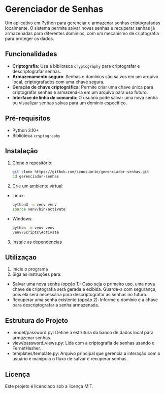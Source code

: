# Gerenciador de Senhas

Um aplicativo em Python para gerenciar e armazenar senhas criptografadas localmente. O sistema permite salvar novas
senhas e recuperar senhas já armazenadas para diferentes domínios, com um mecanismo de criptografia para proteger os
dados.

## Funcionalidades

- **Criptografia**: Usa a biblioteca `cryptography` para criptografar e descriptografar senhas.
- **Armazenamento seguro**: Senhas e domínios são salvos em um arquivo local, criptografados com uma chave segura.
- **Geração de chave criptográfica**: Permite criar uma chave única para criptografar senhas e armazená-la em um arquivo
  para uso futuro.
- **Interface de linha de comando**: O usuário pode salvar uma nova senha ou visualizar senhas salvas para um domínio
  específico.

## Pré-requisitos

- Python 3.10+
- Biblioteca `cryptography`

## Instalação

1. Clone o repositório:
   ```bash
   git clone https://github.com/seuusuario/gerenciador-senhas.git
   cd gerenciador-senhas
   ```

2. Crie um ambiente virtual:

- Linux:
  ```bash
  python3 -m venv venv
  source venv/bin/activate
  ```
- Windows:
  ```bash
  python -m venv venv
  venv\Scripts\Activate
  ```

3. Instale as dependencias

## Utilizaçao

1. Inicie o programa
2. Siga as instruções para:

- Salvar uma nova senha (opção 1): Caso seja o primeiro uso, uma nova chave de criptografia será gerada e exibida.
  Guarde-a com segurança, pois ela será necessária para descriptografar as senhas no futuro.
- Recuperar uma senha existente (opção 2): Informe o domínio e a chave para descriptografar a senha armazenada.

## Estrutura do Projeto

- model/password.py: Define a estrutura do banco de dados local para armazenar senhas.
- view/password_views.py: Lida com a criptografia de senhas usando o FernetHasher.
- templates/template.py: Arquivo principal que gerencia a interação com o usuário e manipula o fluxo de salvar e
  recuperar senhas.

## Licença

Este projeto é licenciado sob a licença MIT.
